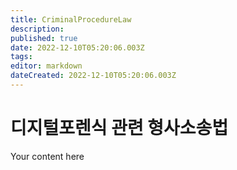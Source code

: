 ```yaml
---
title: CriminalProcedureLaw
description: 
published: true
date: 2022-12-10T05:20:06.003Z
tags: 
editor: markdown
dateCreated: 2022-12-10T05:20:06.003Z
---
```


# 디지털포렌식 관련 형사소송법
Your content here